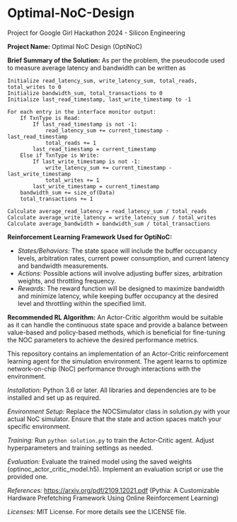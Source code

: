 # Optimal-NoC-Design
Project for Google Girl Hackathon 2024 - Silicon Engineering

**Project Name:** Optimal NoC Design (OptiNoC)

**Brief Summary of the Solution:**
As per the problem, the pseudocode used to measure average latency and bandwidth can be written as
```
Initialize read_latency_sum, write_latency_sum, total_reads, total_writes to 0
Initialize bandwidth_sum, total_transactions to 0
Initialize last_read_timestamp, last_write_timestamp to -1

For each entry in the interface monitor output:
    If TxnType is Read:
        If last_read_timestamp is not -1:
            read_latency_sum += current_timestamp - last_read_timestamp
            total_reads += 1
        last_read_timestamp = current_timestamp
    Else if TxnType is Write:
        If last_write_timestamp is not -1:
            write_latency_sum += current_timestamp - last_write_timestamp
            total_writes += 1
        last_write_timestamp = current_timestamp
    bandwidth_sum += size_of(Data)
    total_transactions += 1

Calculate average_read_latency = read_latency_sum / total_reads
Calculate average_write_latency = write_latency_sum / total_writes
Calculate average_bandwidth = bandwidth_sum / total_transactions
```

**Reinforcement Learning Framework Used for OptiNoC:**
- *States/Behaviors:* The state space will include the buffer occupancy levels, arbitration rates, current power consumption, and current latency and bandwidth measurements.
- *Actions:* Possible actions will involve adjusting buffer sizes, arbitration weights, and throttling frequency.
- *Rewards:* The reward function will be designed to maximize bandwidth and minimize latency, while keeping buffer occupancy at the desired level and throttling within the specified limit.

**Recommended RL Algorithm:** An Actor-Critic algorithm would be suitable as it can handle the continuous state space and provide a balance between value-based and policy-based methods, which is beneficial for fine-tuning the NOC parameters to achieve the desired performance metrics.

This repository contains an implementation of an Actor-Critic reinforcement learning agent for the simulation environment. The agent learns to optimize network-on-chip (NoC) performance through interactions with the environment.

*Installation:* Python 3.6 or later. All libraries and dependencies are to be installed and set up as required.

*Environment Setup:* Replace the NOCSimulator class in solution.py with your actual NoC simulator. Ensure that the state and action spaces match your specific environment.

*Training:* Run ```python solution.py``` to train the Actor-Critic agent. Adjust hyperparameters and training settings as needed.

*Evaluation:* Evaluate the trained model using the saved weights (optinoc_actor_critic_model.h5). Implement an evaluation script or use the provided one.

*References:*  https://arxiv.org/pdf/2109.12021.pdf (Pythia: A Customizable Hardware Prefetching Framework Using Online Reinforcement Learning)

*Licenses:* MIT License. For more details see the LICENSE file.
